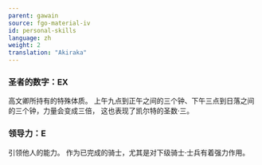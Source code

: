 ```yaml
---
parent: gawain
source: fgo-material-iv
id: personal-skills
language: zh
weight: 2
translation: "Akiraka"
---
```


### 圣者的数字：EX

高文卿所持有的特殊体质。
上午九点到正午之间的三个钟、下午三点到日落之间的三个钟，力量会变成三倍，
这也表现了凯尔特的圣数·三。

### 领导力：E

引领他人的能力。
作为已完成的骑士，尤其是对下级骑士·士兵有着强力作用。

